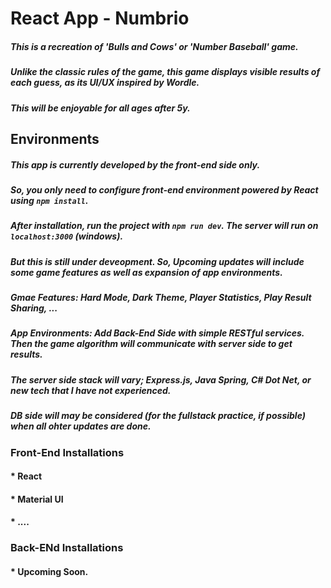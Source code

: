 # React App  - Numbrio 
##### This is a recreation of 'Bulls and Cows' or 'Number Baseball' game. 
##### Unlike the classic rules of the game, this game displays visible results of each guess, as its UI/UX inspired by Wordle.
##### This will be enjoyable for all ages after 5y. 

## Environments
##### This app is currently developed by the front-end side only. 
##### So, you only need to configure front-end environment powered by React using ```npm install```.
##### After installation, run the project with ```npm run dev```. The server will run on ```localhost:3000``` (windows).

##### But this is still under deveopment. So, Upcoming updates will include some game features as well as expansion of app environments.
##### Gmae Features: Hard Mode, Dark Theme, Player Statistics, Play Result Sharing, ...
##### App Environments: Add Back-End Side with simple RESTful services. Then the game algorithm will communicate with server side to get results.
##### The server side stack will vary; Express.js, Java Spring, C# Dot Net, or new tech that I have not experienced.
##### DB side will may be considered (for the fullstack practice, if possible) when all ohter updates are done.

### Front-End Installations
#### * React
#### * Material UI
#### * ....

### Back-ENd Installations
#### * Upcoming Soon. 

